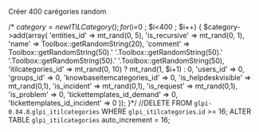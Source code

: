
Créer 400 carégories random

/*
		$category = new ITILCategory();
		for($i=0 ; $i<400 ; $i++) {
			$category->add(array(
				'entities_id' => mt_rand(0, 5),
				'is_recursive' => mt_rand(0, 1),
				'name' => Toolbox::getRandomString(20),
				'comment' => Toolbox::getRandomString(50).' '.Toolbox::getRandomString(50).' '.Toolbox::getRandomString(50).' '.Toolbox::getRandomString(50),
				'itilcategories_id' => mt_rand(0, 10) ? mt_rand(1, $i+1) : 0,
				'users_id' => 0,
				'groups_id' => 0,
				'knowbaseitemcategories_id' => 0,
				'is_helpdeskvisible' => mt_rand(0,1),
				'is_incident' => mt_rand(0,1),
				'is_request' => mt_rand(0,1),
				'is_problem' => 0,
				'tickettemplates_id_demand' => 0,
				'tickettemplates_id_incident' => 0
			));
		}*/
		//DELETE FROM `glpi-0.84.8`.`glpi_itilcategories` WHERE `glpi_itilcategories`.`id` >= 16; ALTER TABLE `glpi_itilcategories` auto_increment = 16;